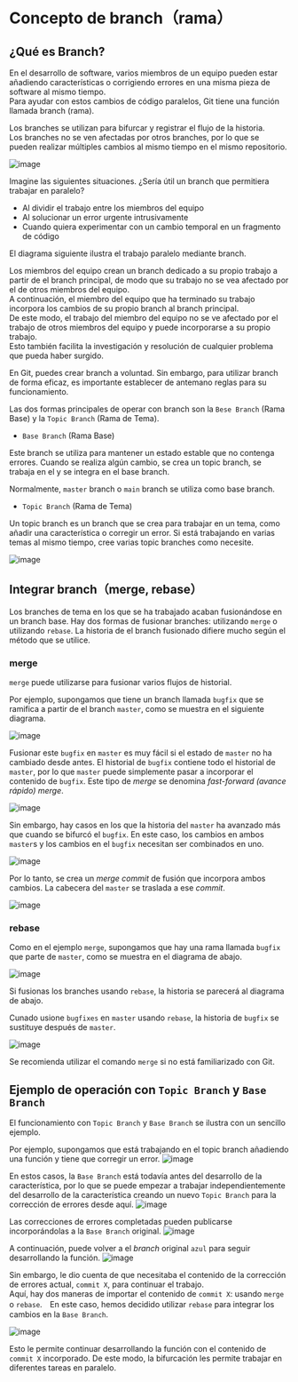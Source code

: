 # Concepto de branch（rama）

## ¿Qué es Branch?

En el desarrollo de software, varios miembros de un equipo pueden estar añadiendo características o corrigiendo errores en una misma pieza de software al mismo tiempo.<br>
Para ayudar con estos cambios de código paralelos, Git tiene una función llamada branch (rama).

Los branches se utilizan para bifurcar y registrar el flujo de la historia.<br>
Los branches no se ven afectadas por otros branches, por lo que se pueden realizar múltiples cambios al mismo tiempo en el mismo repositorio.

![image](https://github.com/itcha-organization/git-tutorial/assets/83223664/92c0e870-645b-45fd-8e23-a72aaa5aa3b5)

Imagine las siguientes situaciones. ¿Sería útil un branch que permitiera trabajar en paralelo?

* Al dividir el trabajo entre los miembros del equipo
* Al solucionar un error urgente intrusivamente
* Cuando quiera experimentar con un cambio temporal en un fragmento de código

El diagrama siguiente ilustra el trabajo paralelo mediante branch.

Los miembros del equipo crean un branch dedicado a su propio trabajo a partir de el branch principal, de modo que su trabajo no se vea afectado por el de otros miembros del equipo.<br>
A continuación, el miembro del equipo que ha terminado su trabajo incorpora los cambios de su propio branch al branch principal.<br>
De este modo, el trabajo del miembro del equipo no se ve afectado por el trabajo de otros miembros del equipo y puede incorporarse a su propio trabajo.<br>
Esto también facilita la investigación y resolución de cualquier problema que pueda haber surgido.

En Git, puedes crear branch a voluntad. Sin embargo, para utilizar branch de forma eficaz, es importante establecer de antemano reglas para su funcionamiento.

Las dos formas principales de operar con branch son la `Bese Branch` (Rama Base) y la `Topic Branch` (Rama de Tema).

* `Base Branch` (Rama Base)

Este branch se utiliza para mantener un estado estable que no contenga errores. Cuando se realiza algún cambio, se crea un topic branch, se trabaja en el y se integra en el base branch.

Normalmente, `master` branch o `main` branch se utiliza como base branch.

* `Topic Branch` (Rama de Tema)

Un topic branch es un branch que se crea para trabajar en un tema, como añadir una característica o corregir un error. Si está trabajando en varias temas al mismo tiempo, cree varias topic branches como necesite.

![image](https://github.com/itcha-organization/git-tutorial/assets/83223664/e9298201-eb67-474f-8916-b486b33fa5c1)

## Integrar branch（merge, rebase）

Los branches de tema en los que se ha trabajado acaban fusionándose en un branch base. Hay dos formas de fusionar branches: utilizando `merge` o utilizando `rebase`. La historia de el branch fusionado difiere mucho según el método que se utilice.

### merge

`merge` puede utilizarse para fusionar varios flujos de historial.

Por ejemplo, supongamos que tiene un branch llamada `bugfix` que se ramifica a partir de el branch `master`, como se muestra en el siguiente diagrama.

![image](https://github.com/itcha-organization/git-tutorial/assets/83223664/161e54f6-c82c-45ed-ae11-65d38f12c7aa)

Fusionar este `bugfix` en `master` es muy fácil si el estado de `master` no ha cambiado desde antes. El historial de `bugfix` contiene todo el historial de `master`, por lo que `master` puede simplemente pasar a incorporar el contenido de `bugfix`. Este tipo de _merge_ se denomina _fast-forward (avance rápido) merge_.

![image](https://github.com/itcha-organization/git-tutorial/assets/83223664/855eba0c-f18c-49cb-ab5f-76c6929ece49)

Sin embargo, hay casos en los que la historia del `master` ha avanzado más que cuando se bifurcó el `bugfix`. En este caso, los cambios en ambos `master`s y los cambios en el `bugfix` necesitan ser combinados en uno.

![image](https://github.com/itcha-organization/git-tutorial/assets/83223664/8df4c7d8-656d-4b5a-a4d7-9fbec317e16d)

Por lo tanto, se crea un _merge commit_ de fusión que incorpora ambos cambios. La cabecera del `master` se traslada a ese _commit_.

![image](https://github.com/itcha-organization/git-tutorial/assets/83223664/f26feea3-2580-40f3-adc3-635b10196c94)

### rebase

Como en el ejemplo `merge`, supongamos que hay una rama llamada `bugfix` que parte de `master`, como se muestra en el diagrama de abajo.

![image](https://github.com/itcha-organization/git-tutorial/assets/83223664/45b061d2-2b94-43c8-9f45-30aad225dace)

Si fusionas los branches usando `rebase`, la historia se parecerá al diagrama de abajo.

Cunado usione `bugfixes` en `master` usando `rebase`, la historia de `bugfix` se sustituye después de `master`.

![image](https://github.com/itcha-organization/git-tutorial/assets/83223664/2a8d5574-b01c-40ef-a1b9-d70baf6f5a22)

Se recomienda utilizar el comando `merge` si no está familiarizado con Git.

## Ejemplo de operación con `Topic Branch` y `Base Branch`

El funcionamiento con `Topic Branch` y `Base Branch` se ilustra con un sencillo ejemplo.

Por ejemplo, supongamos que está trabajando en el topic branch añadiendo una función y tiene que corregir un error.
![image](https://github.com/itcha-organization/git-tutorial/assets/83223664/8924bf8c-2f0a-4eb3-9e22-89097b01d0e5)

En estos casos, la `Base Branch` está todavía antes del desarrollo de la característica, por lo que se puede empezar a trabajar independientemente del desarrollo de la característica creando un nuevo `Topic Branch` para la corrección de errores desde aquí.
![image](https://github.com/itcha-organization/git-tutorial/assets/83223664/8c2c38e8-2a2d-4b7b-9d8c-d5b86704e48b)

Las correcciones de errores completadas pueden publicarse incorporándolas a la `Base Branch` original.
![image](https://github.com/itcha-organization/git-tutorial/assets/83223664/67f3d725-5486-42e8-835e-6472ef165b34)

A continuación, puede volver a el _branch_ original `azul` para seguir desarrollando la función.
![image](https://github.com/itcha-organization/git-tutorial/assets/83223664/46ad66ca-c4e7-4674-ad46-0827cfb9a3ca)

Sin embargo, le dio cuenta de que necesitaba el contenido de la corrección de errores actual, `commit X`, para continuar el trabajo.<br>
Aquí, hay dos maneras de importar el contenido de `commit X`: usando `merge` o `rebase`.　En este caso, hemos decidido utilizar `rebase` para integrar los cambios en la `Base Branch`.

![image](https://github.com/itcha-organization/git-tutorial/assets/83223664/94d99577-54bf-409f-a602-671b7a7a93c5)

Esto le permite continuar desarrollando la función con el contenido de `commit X` incorporado. De este modo, la bifurcación les permite trabajar en diferentes tareas en paralelo.
